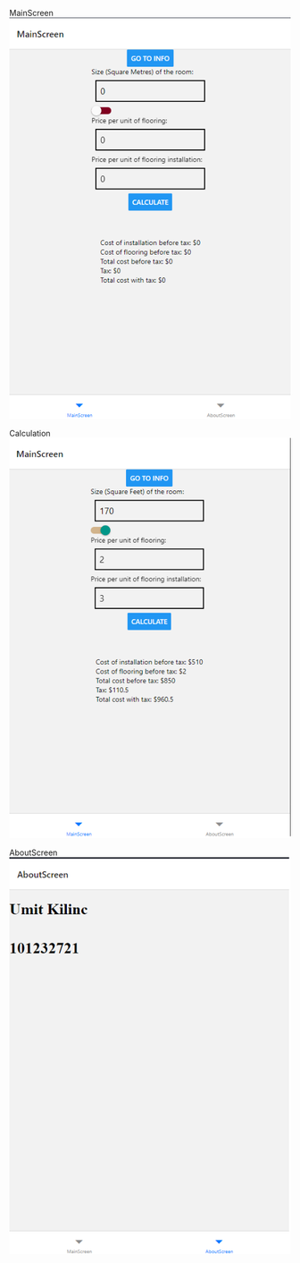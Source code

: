 MainScreen
![MainScreen](https://github.com/qlows/Android-Studio/blob/master/Assignment2/Screenshots/MainScreen.png)

Calculation
![Calculation](https://github.com/qlows/Android-Studio/blob/master/Assignment2/Screenshots/calculation.png)

AboutScreen
![AboutScreen](https://github.com/qlows/Android-Studio/blob/master/Assignment2/Screenshots/AboutScreen.png)
